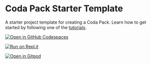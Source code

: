# Coda Pack Starter Template

A starter project template for creating a Coda Pack. Learn how to get started by following one of the [tutorials](https://coda.io/packs/build/latest/tutorials/).

[![Open in GitHub Codespaces](https://github.com/codespaces/badge.svg)](https://github.com/codespaces/new?hide_repo_select=true&ref=main&repo=585968849)

[![Run on Repl.it](https://replit.com/badge/github/coda/packs-starter)](https://replit.com/new/github/coda/packs-starter)

[![Open in Gitpod](https://gitpod.io/button/open-in-gitpod.svg)](https://gitpod.io/#https://github.com/coda/packs-starter)

